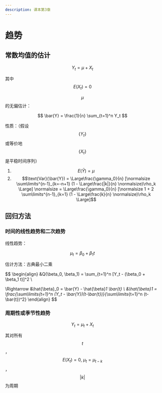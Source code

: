 ```yaml
---
description: 课本第3章
---
```


# 趋势

## 常数均值的估计

$$
Y_t = \mu + X_t
$$

其中 $$E(X_t) = 0$$ 

$$\mu$$的无偏估计：

$$
\bar{Y} = \frac{1}{n} \sum_{t=1}^n Y_t
$$

 性质：（假设 $$\{Y_t\} $$ 或等价地 $$\{X_t\} $$ 是平稳时间序列）

1. $$E(\bar{Y}) = \mu$$ 
2. $$\text{Var}(\bar{Y}) =  \Large\frac{\gamma_0}{n} [\normalsize \sum\limits^{n-1}_{k=-n+1} (1 - \Large\frac{|k|}{n} \normalsize)\rho_k \Large] \normalsize =  \Large\frac{\gamma_0}{n} [\normalsize 1 + 2 \sum\limits^{n-1}_{k=1} (1 - \Large\frac{k}{n} \normalsize)\rho_k \Large]$$ 

## 回归方法

### 时间的线性趋势和二次趋势

线性趋势：

$$
\mu_t = \beta_0 + \beta_1 t
$$

估计方法：古典最小二乘

$$
\begin{align}
&Q(\beta_0, \beta_1) = \sum_{t=1}^n [Y_t - (\beta_0 + \beta_1 t)]^2 \\

\Rightarrow &\hat{\beta}_0 =  \bar{Y} - \hat{\beta}_1 \bar{t} \\
&\hat{\beta}_1 = \frac{\sum\limits_{t=1}^n (Y_t - \bar{Y})(t-\bar{t})}{\sum\limits_{t=1}^n (t-\bar{t})^2}
\end{align}
$$

### 周期性或季节性趋势

$$
Y_t = \mu_t + X_t
$$

其对所有 $$t$$，$$E(X_t) = 0,\ \mu_t = \mu_{t-k}$$，$$|k|$$ 为周期













